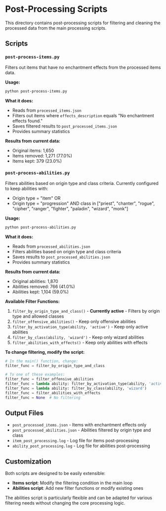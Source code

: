 # Post-Processing Scripts

This directory contains post-processing scripts for filtering and cleaning the processed data from the main processing scripts.

## Scripts

### `post-process-items.py`

Filters out items that have no enchantment effects from the processed items data.

**Usage:**
```bash
python post-process-items.py
```

**What it does:**
- Reads from `processed_items.json`
- Filters out items where `effects_description` equals "No enchantment effects found."
- Saves filtered results to `post_processed_items.json`
- Provides summary statistics

**Results from current data:**
- Original items: 1,650
- Items removed: 1,271 (77.0%)
- Items kept: 379 (23.0%)

### `post-process-abilities.py`

Filters abilities based on origin type and class criteria. Currently configured to keep abilities with:
- Origin type = "item" OR
- Origin type = "progression" AND class in ["priest", "chanter", "rogue", "cipher", "ranger", "fighter", "paladin", "wizard", "monk"]

**Usage:**
```bash
python post-process-abilities.py
```

**What it does:**
- Reads from `processed_abilities.json`
- Filters abilities based on origin type and class criteria
- Saves results to `post_processed_abilities.json`
- Provides summary statistics

**Results from current data:**
- Original abilities: 1,870
- Abilities removed: 766 (41.0%)
- Abilities kept: 1,104 (59.0%)

**Available Filter Functions:**

1. `filter_by_origin_type_and_class()` - **Currently active** - Filters by origin type and allowed classes
2. `filter_offensive_abilities()` - Keep only offensive abilities
3. `filter_by_activation_type(ability, 'active')` - Keep only active abilities
4. `filter_by_class(ability, 'wizard')` - Keep only wizard abilities
5. `filter_abilities_with_effects()` - Keep only abilities with effects

**To change filtering, modify the script:**
```python
# In the main() function, change:
filter_func = filter_by_origin_type_and_class

# To one of these examples:
filter_func = filter_offensive_abilities
filter_func = lambda ability: filter_by_activation_type(ability, 'active')
filter_func = lambda ability: filter_by_class(ability, 'wizard')
filter_func = filter_abilities_with_effects
filter_func = None  # No filtering
```

## Output Files

- `post_processed_items.json` - Items with enchantment effects only
- `post_processed_abilities.json` - Abilities filtered by origin type and class
- `item_post_processing.log` - Log file for items post-processing
- `ability_post_processing.log` - Log file for abilities post-processing

## Customization

Both scripts are designed to be easily extensible:

- **Items script**: Modify the filtering condition in the main loop
- **Abilities script**: Add new filter functions or modify existing ones

The abilities script is particularly flexible and can be adapted for various filtering needs without changing the core processing logic.
